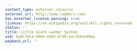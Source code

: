 ```yaml
---
content_type: external-resource
external_url: http://www.ladders.com/
has_external_license_warning: true
license: https://en.wikipedia.org/wiki/All_rights_reserved
status: ''
title: Little Giant Ladder System
uid: ba8cfdc4-69d4-4a03-bfd9-e2c3165e40ea
wayback_url: ''
---
```

